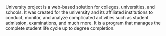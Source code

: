 University project is a web-based solution for colleges, universities, and schools. It was created for the university and its affiliated institutions to conduct, monitor, and analyze complicated activities such as student admission, examinations, and much more. It is a program that manages the complete student life cycle up to degree completion.

